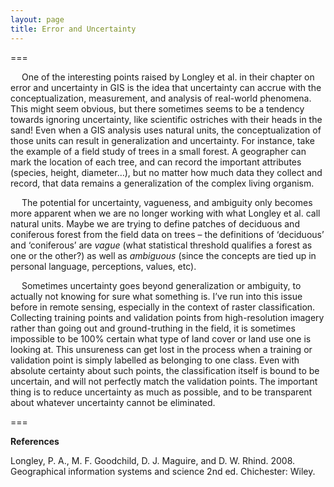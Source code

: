 ```yaml
---
layout: page
title: Error and Uncertainty
---
```


===

&emsp; One of the interesting points raised by Longley et al. in their chapter on error and uncertainty in GIS is the idea that uncertainty can accrue with the conceptualization, measurement, and analysis of real-world phenomena.  This might seem obvious, but there sometimes seems to be a tendency towards ignoring uncertainty, like scientific ostriches with their heads in the sand!  Even when a GIS analysis uses natural units, the conceptualization of those units can result in generalization and uncertainty. For instance, take the example of a field study of trees in a small forest. A geographer can mark the location of each tree, and can record the important attributes (species, height, diameter…), but no matter how much data they collect and record, that data remains a generalization of the complex living organism.  

&emsp; The potential for uncertainty, vagueness, and ambiguity only becomes more apparent when we are no longer working with what Longley et al. call natural units.  Maybe we are trying to define patches of deciduous and coniferous forest from the field data on trees – the definitions of ‘deciduous’ and ‘coniferous’ are *vague* (what statistical threshold qualifies a forest as one or the other?) as well as *ambiguous* (since the concepts are tied up in personal language, perceptions, values, etc).

&emsp; Sometimes uncertainty goes beyond generalization or ambiguity, to actually not knowing for sure what something is.  I’ve run into this issue before in remote sensing, especially in the context of raster classification.  Collecting training points and validation points from high-resolution imagery rather than going out and ground-truthing in the field, it is sometimes impossible to be 100% certain what type of land cover or land use one is looking at.  This unsureness can get lost in the process when a training or validation point is simply labelled as belonging to one class.  Even with absolute certainty about such points, the classification itself is bound to be uncertain, and will not perfectly match the validation points.  The important thing is to reduce uncertainty as much as possible, and to be transparent about whatever uncertainty cannot be eliminated.  

===

**References**

Longley, P. A., M. F. Goodchild, D. J. Maguire, and D. W. Rhind. 2008. Geographical information systems and science 2nd ed. Chichester: Wiley.

